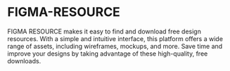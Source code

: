 # FIGMA-RESOURCE
FIGMA RESOURCE makes it easy to find and download free design resources. With a simple and intuitive interface, this platform offers a wide range of assets, including wireframes, mockups, and more. Save time and improve your designs by taking advantage of these high-quality, free downloads.

